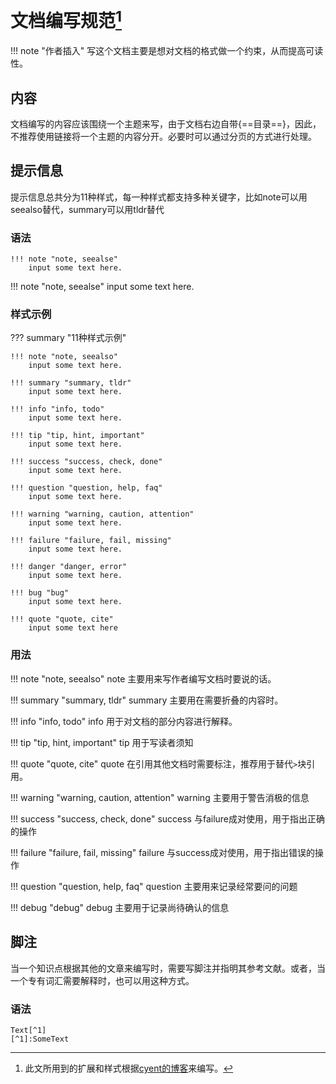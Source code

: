 # 文档编写规范[^1]

!!! note "作者插入"
    写这个文档主要是想对文档的格式做一个约束，从而提高可读性。

## 内容

文档编写的内容应该围绕一个主题来写，由于文档右边自带{==目录==}，因此，不推荐使用链接将一个主题的内容分开。必要时可以通过分页的方式进行处理。

## 提示信息

提示信息总共分为11种样式，每一种样式都支持多种关键字，比如note可以用seealso替代，summary可以用tldr替代

### 语法

```
!!! note "note, seealse"
    input some text here.
```

!!! note "note, seealse"
    input some text here.

### 样式示例

??? summary "11种样式示例"

    !!! note "note, seealso"
        input some text here.

    !!! summary "summary, tldr"
        input some text here.

    !!! info "info, todo"
        input some text here.

    !!! tip "tip, hint, important"
        input some text here.

    !!! success "success, check, done"
        input some text here.

    !!! question "question, help, faq"
        input some text here.

    !!! warning "warning, caution, attention"
        input some text here.

    !!! failure "failure, fail, missing"
        input some text here.

    !!! danger "danger, error"
        input some text here.

    !!! bug "bug"
        input some text here.

    !!! quote "quote, cite"
        input some text here

### 用法

!!! note "note, seealso"
    note 主要用来写作者编写文档时要说的话。

!!! summary "summary, tldr"
    summary 主要用在需要折叠的内容时。

!!! info "info, todo"
    info 用于对文档的部分内容进行解释。

!!! tip "tip, hint, important"
    tip 用于写读者须知

!!! quote "quote, cite"
    quote 在引用其他文档时需要标注，推荐用于替代`>`块引用。

!!! warning "warning, caution, attention"
    warning 主要用于警告消极的信息

!!! success "success, check, done"
    success 与failure成对使用，用于指出正确的操作

!!! failure "failure, fail, missing"
    failure 与success成对使用，用于指出错误的操作

!!! question "question, help, faq"
    question 主要用来记录经常要问的问题

!!! debug "debug"
    debug 主要用于记录尚待确认的信息

## 脚注

当一个知识点根据其他的文章来编写时，需要写脚注并指明其参考文献。或者，当一个专有词汇需要解释时，也可以用这种方式。

### 语法

```
Text[^1]
[^1]:SomeText
```


[^1]: 此文所用到的扩展和样式根据[cyent的博客](https://cyent.github.io/markdown-with-mkdocs-material/)来编写。